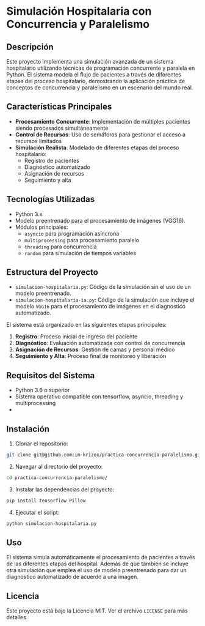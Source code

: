 # Simulación Hospitalaria con Concurrencia y Paralelismo

## Descripción
Este proyecto implementa una simulación avanzada de un sistema hospitalario utilizando técnicas de programación concurrente y paralela en Python. El sistema modela el flujo de pacientes a través de diferentes etapas del proceso hospitalario, demostrando la aplicación práctica de conceptos de concurrencia y paralelismo en un escenario del mundo real.

## Características Principales

- **Procesamiento Concurrente**: Implementación de múltiples pacientes siendo procesados simultáneamente
- **Control de Recursos**: Uso de semáforos para gestionar el acceso a recursos limitados
- **Simulación Realista**: Modelado de diferentes etapas del proceso hospitalario:
  - Registro de pacientes
  - Diagnóstico automatizado
  - Asignación de recursos
  - Seguimiento y alta

## Tecnologías Utilizadas

- Python 3.x
- Modelo preentrenado para el procesamiento de imágenes (VGG16). 
- Módulos principales:
  - `asyncio` para programación asíncrona
  - `multiprocessing` para procesamiento paralelo
  - `threading` para concurrencia
  - `random` para simulación de tiempos variables

## Estructura del Proyecto

- `simulacion-hospitalaria.py`: Código de la simulación sin el uso de un modelo preentrenado.
- `simulacion-hospitalaria-ia.py`: Código de la simulación que incluye el modelo `VGG16` para el procesamiento de imágenes en el diagnostico automatizado. 

El sistema está organizado en las siguientes etapas principales:

1. **Registro**: Proceso inicial de ingreso del paciente
2. **Diagnóstico**: Evaluación automatizada con control de concurrencia
3. **Asignación de Recursos**: Gestión de camas y personal médico
4. **Seguimiento y Alta**: Proceso final de monitoreo y liberación

## Requisitos del Sistema

- Python 3.6 o superior
- Sistema operativo compatible con tensorflow, asyncio, threading y multiprocessing
- 

## Instalación

1. Clonar el repositorio:
```bash
git clone git@github.com:im-krizox/practica-concurrencia-paralelismo.git
```

2. Navegar al directorio del proyecto:
```bash
cd practica-concurrencia-paralelismo/
```

3. Instalar las dependencias del proyecto:
```bash
pip install tensorflow Pillow
```

4. Ejecutar el script:
```bash
python simulacion-hospitalaria.py
```

## Uso

El sistema simula automáticamente el procesamiento de pacientes a través de las diferentes etapas del hospital. Además de que también se incluye otra simulación que emplea el uso de modelo preentrenado para dar un diagnostico automatizado de acuerdo a una imagen.

## Licencia

Este proyecto está bajo la Licencia MIT. Ver el archivo `LICENSE` para más detalles.
